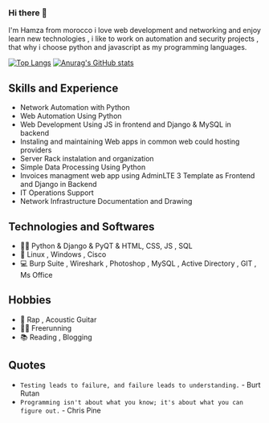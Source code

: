 ### Hi there 👋

I'm Hamza from morocco i love web development and networking and enjoy learn new technologies , i like to work on automation and security projects , that why i choose python and javascript as my programming languages.

[![Top Langs](https://github-readme-stats.vercel.app/api/top-langs/?username=HamzaOPLEX&hide=jinja,shell&theme=tokyonight)](https://github.com/HamzaOPLEX)
[![Anurag's GitHub stats](https://github-readme-stats.vercel.app/api?username=HamzaOPLEX&theme=tokyonight&show_icons=true)](https://github.com/HamzaOPLEX)

## Skills and Experience

* Network Automation with Python
* Web Automation Using Python
* Web Development Using JS in frontend and Django & MySQL in backend
* Instaling and maintaining Web apps in common web could hosting providers
* Server Rack instalation and organization
* Simple Data Processing Using Python
* Invoices managment web app using AdminLTE 3 Template as Frontend and Django in Backend
* IT Operations Support
* Network Infrastructure Documentation and Drawing


## Technologies and Softwares
* 👨‍💻 Python & Django & PyQT & HTML, CSS, JS , SQL
* 🌌 Linux , Windows , Cisco
* 💻 Burp Suite , Wireshark , Photoshop , MySQL , Active Directory , GIT , Ms Office


## Hobbies
* 🎼 Rap , Acoustic Guitar
* 🤸‍♂️ Freerunning
* 📚 Reading , Blogging

## Quotes

* `Testing leads to failure, and failure leads to understanding.` - Burt Rutan
* `Programming isn't about what you know; it's about what you can figure out.` - Chris Pine
